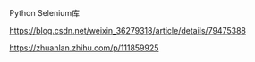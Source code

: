 Python Selenium库

https://blog.csdn.net/weixin_36279318/article/details/79475388

https://zhuanlan.zhihu.com/p/111859925
